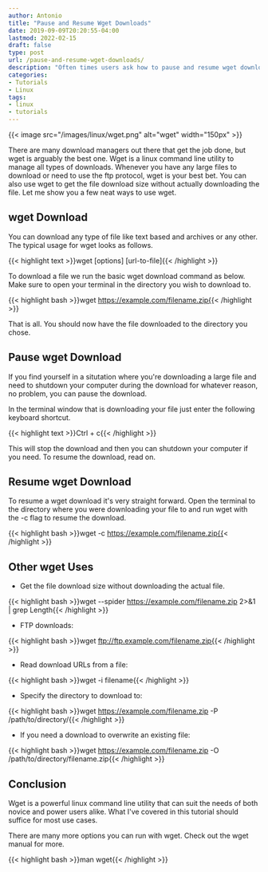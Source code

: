 ```yaml
---
author: Antonio
title: "Pause and Resume Wget Downloads"
date: 2019-09-09T20:20:55-04:00
lastmod: 2022-02-15
draft: false
type: post
url: /pause-and-resume-wget-downloads/
description: "Often times users ask how to pause and resume wget downloads or how to get the file download size. Follow this simple tutorial to learn how to pause and resume wget downloads and also learn a few other tricks."
categories:
- Tutorials
- Linux
tags:
- linux
- tutorials
---
```


{{< image src="/images/linux/wget.png" alt="wget" width="150px" >}}

There are many download managers out there that get the job done, but wget is arguably the best one. Wget is a linux command line utility to manage all types of downloads. Whenever you have any large files to download or need to use the ftp protocol, wget is your best bet. You can also use wget to get the file download size without actually downloading the file. Let me show you a few neat ways to use wget.

<!--more-->

## **wget Download**

You can download any type of file like text based and archives or any other. The typical usage for wget looks as follows.

{{< highlight text >}}wget [options] [url-to-file]{{< /highlight >}}

To download a file we run the basic wget download command as below. Make sure to open your terminal in the directory you wish to download to.

{{< highlight bash >}}wget https://example.com/filename.zip{{< /highlight >}}

That is all. You should now have the file downloaded to the directory you chose.

## **Pause wget Download**

If you find yourself in a situtation where you're downloading a large file and need to shutdown your computer during the download for whatever reason, no problem, you can pause the download.

In the terminal window that is downloading your file just enter the following keyboard shortcut.

{{< highlight text >}}Ctrl + c{{< /highlight >}}

This will stop the download and then you can shutdown your computer if you need. To resume the download, read on.

<!--adsense-->

## **Resume wget Download**

To resume a wget download it's very straight forward. Open the terminal to the directory where you were downloading your file to and run wget with the -c flag to resume the download.

{{< highlight bash >}}wget -c https://example.com/filename.zip{{< /highlight >}}

## **Other wget Uses**

- Get the file download size without downloading the actual file.

{{< highlight bash >}}wget --spider https://example.com/filename.zip 2>&1 | grep Length{{< /highlight >}}

- FTP downloads:

{{< highlight bash >}}wget ftp://ftp.example.com/filename.zip{{< /highlight >}}

- Read download URLs from a file:

{{< highlight bash >}}wget -i filename{{< /highlight >}}

- Specify the directory to download to:

{{< highlight bash >}}wget https://example.com/filename.zip -P /path/to/directory/{{< /highlight >}}

- If you need a download to overwrite an existing file:

{{< highlight bash >}}wget https://example.com/filename.zip -O /path/to/directory/filename.zip{{< /highlight >}}

## **Conclusion**

Wget is a powerful linux command line utility that can suit the needs of both novice and power users alike. What I've covered in this tutorial should suffice for most use cases.

There are many more options you can run with wget. Check out the wget manual for more.

{{< highlight bash >}}man wget{{< /highlight >}}
